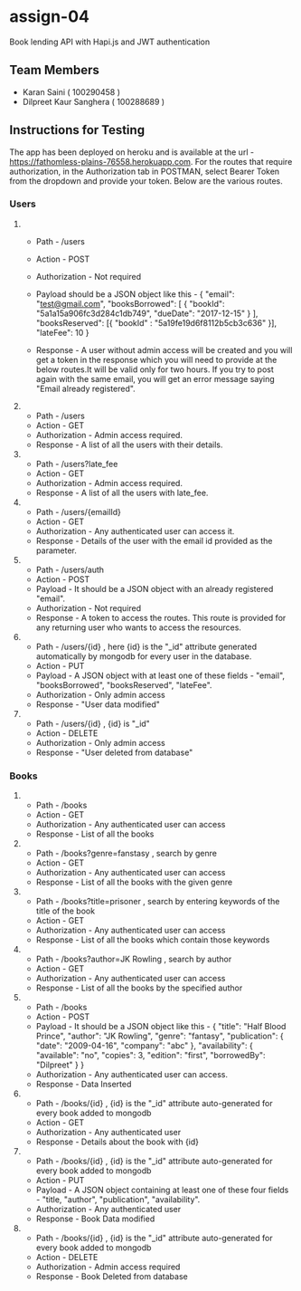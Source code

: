 # assign-04
Book lending API with Hapi.js and JWT authentication

## Team Members
* Karan Saini ( 100290458 )
* Dilpreet Kaur Sanghera ( 100288689 )

## Instructions for Testing
The app has been deployed on heroku and is available at the url - https://fathomless-plains-76558.herokuapp.com. For the routes that require authorization, in the Authorization tab in POSTMAN, select Bearer Token from the dropdown and provide your token. Below are the various routes.

### Users

1. - Path - /users
   - Action - POST
   - Authorization - Not required
   - Payload should be a JSON object like this - 
  {
    "email": "test@gmail.com",
        "booksBorrowed": [
            {
                "bookId": "5a1a15a906fc3d284c1db749",
                "dueDate": "2017-12-15"
            }
        ],
        "booksReserved": [{
        	"bookId" : "5a19fe19d6f8112b5cb3c636"
        }],
        "lateFee": 10
 }
 
   - Response - A user without admin access will be created and you will get a token in the response which you will need to provide at the below routes.It will be valid only for two hours. If you try to post again with the same email, you will get an error message saying "Email already registered". 
 
2. - Path - /users
   - Action - GET
   - Authorization - Admin access required.
   - Response - A list of all the users with their details.
  
3. - Path - /users?late_fee
   - Action - GET
   - Authorization - Admin access required.
   - Response - A list of all the users with late_fee.
  
4. - Path - /users/{emailId}
   - Action - GET
   - Authorization - Any authenticated user can access it.
   - Response - Details of the user with the email id provided as the parameter.
  
5. - Path - /users/auth
   - Action - POST
   - Payload - It should be a JSON object with an already registered "email".
   - Authorization - Not required
   - Response - A token to access the routes. This route is provided for any returning user who wants to access the resources.
  
6. - Path - /users/{id} , here {id} is the "_id" attribute generated automatically by mongodb for every user in the database.
   - Action - PUT
   - Payload - A JSON object with at least one of these fields - "email", "booksBorrowed", "booksReserved", "lateFee". 
   - Authorization - Only admin access
   - Response - "User data modified"
  
7. - Path - /users/{id} , {id} is "_id"
   - Action - DELETE
   - Authorization - Only admin access
   - Response - "User deleted from database"
  
  
  ### Books
  
1. - Path - /books
   - Action - GET
   - Authorization - Any authenticated user can access
   - Response - List of all the books
  
2. - Path - /books?genre=fanstasy , search by genre
   - Action - GET
   - Authorization - Any authenticated user can access
   - Response - List of all the books with the given genre
  
3. - Path - /books?title=prisoner , search by entering keywords of the title of the book
   - Action - GET
   - Authorization - Any authenticated user can access
   - Response - List of all the books which contain those keywords
  
4. - Path - /books?author=JK Rowling , search by author
   - Action - GET
   - Authorization - Any authenticated user can access
   - Response - List of all the books by the specified author
  
5. - Path - /books
   - Action - POST
   - Payload - It should be a JSON object like this - 
    {
        "title": "Half Blood Prince",
        "author": "JK Rowling",
        "genre": "fantasy",
        "publication": {
            "date": "2009-04-16",
            "company": "abc"
        },
        "availability": {
            "available": "no",
            "copies": 3,
            "edition": "first",
            "borrowedBy": "Dilpreet"
        }
    }
   - Authorization - Any authenticated user can access.
   - Response - Data Inserted
  
6. - Path - /books/{id} , {id} is the "_id" attribute auto-generated for every book added to mongodb
   - Action - GET
   - Authorization - Any authenticated user
   - Response - Details about the book with {id}
  
7. - Path - /books/{id} , {id} is the "_id" attribute auto-generated for every book added to mongodb
   - Action - PUT
   - Payload - A JSON object containing at least one of these four fields - "title, "author", "publication", "availability".
   - Authorization - Any authenticated user
   - Response - Book Data modified
  
8. - Path - /books/{id} , {id} is the "_id" attribute auto-generated for every book added to mongodb
   - Action - DELETE
   - Authorization - Admin access required
   - Response - Book Deleted from database
  
  
  
  
  
  
  
  
  
  
  
  
  
  
  
  
  
